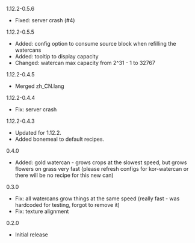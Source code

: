 1.12.2-0.5.6
* Fixed: server crash (#4)

1.12.2-0.5.5
* Added: config option to consume source block when refilling the watercans
* Added: tooltip to display capacity
* Changed: watercan max capacity from 2^31 - 1 to 32767

1.12.2-0.4.5
* Merged zh_CN.lang

1.12.2-0.4.4
* Fix: server crash

1.12.2-0.4.3
* Updated for 1.12.2.
* Added bonemeal to default recipes.

0.4.0
* Added: gold watercan - grows crops at the slowest speed, but grows flowers on grass very fast (please refresh configs for kor-watercan or there will be no recipe for this new can)

0.3.0
* Fix: all watercans grow things at the same speed (really fast - was hardcoded for testing, forgot to remove it)
* Fix: texture alignment

0.2.0
* Initial release